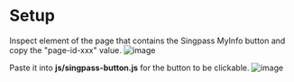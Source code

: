 # Setup
Inspect element of the page that contains the Singpass MyInfo button and copy the "page-id-xxx" value.
![image](https://github.com/user-attachments/assets/73cdaf04-bb32-439c-9c05-96a8456e0bbf)

Paste it into **js/singpass-button.js** for the button to be clickable.
![image](https://github.com/user-attachments/assets/8ce9aca2-691a-47dd-8bca-72117d61c954)
